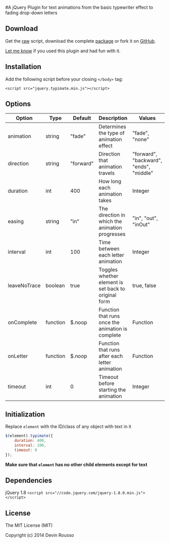 #A jQuery Plugin for text animations
from the basic typewriter effect to fading drop-down letters

## Download
 Get the [raw](https://raw.github.com/dcrousso/jquery.typimate.js/master/jquery.typimate.js) script, download the complete [package](https://github.com/dcrousso/jquery.typimate.js/zipball/master) or fork it on [GitHub](https://github.com/dcrousso/jquery.typimate.js/).

 [Let me know](http://devinrousso.com/contact) if you used this plugin and had fun with it.


## Installation
Add the following script before your closing ```</body>``` tag:

```<script src="jquery.typimate.min.js"></script>```


## Options

Option | Type | Default | Description | Values
------ | ---- | ------- | ----------- | ------
animation | string | "fade" | Determines the type of animation effect | "fade", "none"
direction | string | "forward" | Direction that animation travels | "forward", "backward", "ends", "middle"
duration | int | 400 | How long each animation takes | Integer
easing | string | "in" | The direction in which the animation progresses | "in", "out", "inOut"
interval | int | 100 | Time between each letter animation | Integer
leaveNoTrace | boolean | true | Toggles whether element is set back to original form | true, false
onComplete | function | $.noop | Function that runs once the animation is complete | Function
onLetter | function | $.noop | Function that runs after each letter animation | Function
timeout | int | 0 | Timeout before starting the animation | Integer


## Initialization

Replace ```element``` with the ID/class of any object with text in it
```javascript
$(element).typimate({
	duration: 400,
	interval: 100,
	timeout: 0
});
```
__Make sure that ```element``` has no other child elements except for text__

## Dependencies

jQuery 1.8
```<script src="//code.jquery.com/jquery-1.8.0.min.js"></script>```


## License

The MIT License (MIT)

Copyright (c) 2014 Devin Rousso